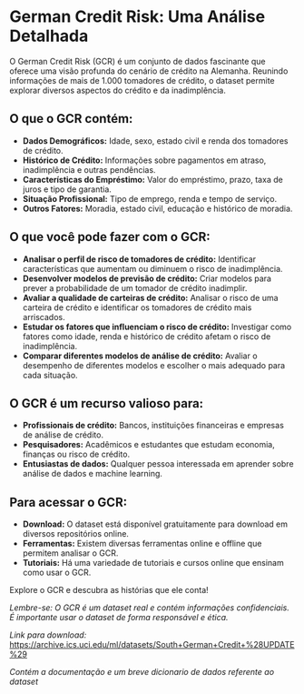# German Credit Risk: Uma Análise Detalhada

O German Credit Risk (GCR) é um conjunto de dados fascinante que oferece uma visão profunda do cenário de crédito na Alemanha. Reunindo informações de mais de 1.000 tomadores de crédito, o dataset permite explorar diversos aspectos do crédito e da inadimplência.

## O que o GCR contém:

- **Dados Demográficos:** Idade, sexo, estado civil e renda dos tomadores de crédito.
- **Histórico de Crédito:** Informações sobre pagamentos em atraso, inadimplência e outras pendências.
- **Características do Empréstimo:** Valor do empréstimo, prazo, taxa de juros e tipo de garantia.
- **Situação Profissional:** Tipo de emprego, renda e tempo de serviço.
- **Outros Fatores:** Moradia, estado civil, educação e histórico de moradia.

## O que você pode fazer com o GCR:

- **Analisar o perfil de risco de tomadores de crédito:** Identificar características que aumentam ou diminuem o risco de inadimplência.
- **Desenvolver modelos de previsão de crédito:** Criar modelos para prever a probabilidade de um tomador de crédito inadimplir.
- **Avaliar a qualidade de carteiras de crédito:** Analisar o risco de uma carteira de crédito e identificar os tomadores de crédito mais arriscados.
- **Estudar os fatores que influenciam o risco de crédito:** Investigar como fatores como idade, renda e histórico de crédito afetam o risco de inadimplência.
- **Comparar diferentes modelos de análise de crédito:** Avaliar o desempenho de diferentes modelos e escolher o mais adequado para cada situação.

## O GCR é um recurso valioso para:

- **Profissionais de crédito:** Bancos, instituições financeiras e empresas de análise de crédito.
- **Pesquisadores:** Acadêmicos e estudantes que estudam economia, finanças ou risco de crédito.
- **Entusiastas de dados:** Qualquer pessoa interessada em aprender sobre análise de dados e machine learning.

## Para acessar o GCR:

- **Download:** O dataset está disponível gratuitamente para download em diversos repositórios online.
- **Ferramentas:** Existem diversas ferramentas online e offline que permitem analisar o GCR.
- **Tutoriais:** Há uma variedade de tutoriais e cursos online que ensinam como usar o GCR.

Explore o GCR e descubra as histórias que ele conta!

*Lembre-se: O GCR é um dataset real e contém informações confidenciais. É importante usar o dataset de forma responsável e ética.*

*Link para download:* https://archive.ics.uci.edu/ml/datasets/South+German+Credit+%28UPDATE%29 

*Contém a documentação e um breve dicionario de dados referente ao dataset*
  
